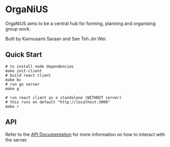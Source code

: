 # OrgaNiUS

OrgaNiUS aims to be a central hub for forming, planning and organising group work.

Built by Kannusami Saraan and See Toh Jin Wei.

## Quick Start

```shell
# to install node dependencies
make init-client
# build react client
make bc
# run go server
make g

# run react client as a standalone (WITHOUT server)
# this runs on default "http://localhost:3000"
make r
```

## API

Refer to the [API Documentation](api.md) for more information on how to interact with the server.

